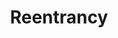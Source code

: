 ---
guid: "UPDATE THIS"
title: "Reentrancy"
description: "In episode 19, we discuss the recent Wolf Game reentrancy attack and its implications. We also cover Omnichain, the reason why bridges and L2s keep getting hacked, and the different types of vulnerabilities in bridges. Join us for valuable insights on reentrancy and security in the blockchain space."
pubDate: "Tue, 12 Apr 2022 18:00:00 -0500" # 6pm New York time
itunes-explicit: false
itunes-episode: 19
itunes-episodeType: Full

# More info
youtube-full: https://www.youtube.com/watch?v=LYA6fnhG7q0
discussion: https://twitter.com/fulldecent/status/1514018893513252868

# Timeline
timeline:
  - seconds: 0
    title: Intro
  - seconds: 40
    title: NFT Tallinn updates
  - seconds: 124
    title: Wolf Game hack
  - seconds: 171
    title: Is safeTransferFrom bad?
  - seconds: 245
    title: Check effects interactions pattern
  - seconds: 279
    title: What does a reentrancy vulnerability look like?
  - seconds: 381
    title: A CS definition of reentrancy issues
  - seconds: 428
    title: A math definition of reentrancy issues
  - seconds: 501
    title: What is Ethereum Magicians?
  - seconds: 539
    title: What is Ethereum Cat Herders?
  - seconds: 784
    title: Kinds of vulnerabilities in bridges
  - seconds: 823
    title: Basic attacks on bridges


# File information
enclosure-url: "GET THIS EPISODE DATE AND NUMBER"
enclosure-length: NEED_FINAL_FILE_WITH_METADATA_FOR_THIS
enclosure-type: "audio/x-m4a"
itunes-duration: NEED_FINAL_FILE_WITH_METADATA_FOR_THIS
---